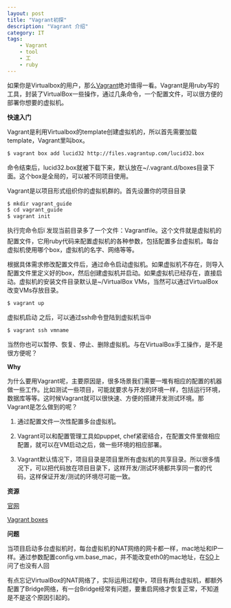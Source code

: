```yaml
---
layout: post
title: "Vagrant初探"
description: "Vagrant 介绍"
category: IT
tags: 
    - Vagrant
    - tool
    - 工
    - ruby
---
```


如果你是Virtualbox的用户，那么[Vagrant](http://www.vagrantup.com/ "Vagrant")绝对值得一看。Vagrant是用ruby写的工具，封装了VirtualBox一些操作，通过几条命令，一个配置文件，可以很方便的部署你想要的虚拟机。

**快速入门**

Vagrant是利用Virtualbox的template创建虚拟机的，所以首先需要加载template，Vagrant里叫box。

```bash
$ vagrant box add lucid32 http://files.vagrantup.com/lucid32.box
```

命令结束后，lucid32.box就被下载下来，默认放在~/.vagrant.d/boxes目录下面。这个box是全局的，可以被不同项目使用。

Vagrant是以项目形式组织你的虚拟机群的。首先设置你的项目目录

```bash
$ mkdir vagrant_guide
$ cd vagrant_guide
$ vagrant init
```

执行完命令后ï   发现当前目录多了一个文件：Vagrantfile。这个文件就是虚拟机的配置文件，它用ruby代码来配置虚拟机的各种参数，包括配置多台虚拟机，每台虚拟机使用哪个box，虚拟机的名字、网络等等。

根据具体需求修改配置文件后，通过命令启动虚拟机。如果虚拟机不存在，则导入配置文件里定义好的box，然后创建虚拟机并启动。如果虚拟机已经存在，直接启动。虚拟机的安装文件目录默认是~/VirtualBox VMs，当然可以通过VirtualBox改变VMs存放目录。

```bash
$ vagrant up
```

虚拟机启动  之后，可以通过ssh命令登陆到虚拟机当中

```bash
$ vagrant ssh vmname
```

当然你也可以暂停、恢复、停止、删除虚拟机。与在VirtualBox手工操作，是不是很方便呢？


**Why**

为什么要用Vagrant呢，主要原因是，很多场景我们需要一堆有相应的配置的机器做一些工作。比如测试一些项目，可能就要求与开发的环境一样，包括运行环境，数据库等等。这时候Vagrant就可以很快速、方便的搭建开发测试环境。那Vagrant是怎么做到的呢？

1. 通过配置文件一次性配置多台虚拟机。

2. Vagrant可以和配置管理工具如puppet, chef紧密结合，在配置文件里做相应配置，就可以在VM启动之后，做一些环境的相应部署。

3. Vagrant默认情况下，项目目录是项目里所有虚拟机的共享目录。所以很多情况下，可以把代码放在项目目录下，这样开发/测试环境都共享同一套的代码，这样保证开发/测试的环境尽可能一致。

**资源**

[官网](http://www.vagrantup.com/ "官网")

[Vagrant boxes](http://www.vagrantbox.es/ "Vagrant boxes")

**问题**

当项目启动多台虚拟机时，每台虚拟机的NAT网络的网卡都一样，mac地址和IP一样。通过参数配置config.vm.base_mac，并不能改变eth0的mac地址，在[SO](http://stackoverflow.com/questions/14050795/vagrant-config-vm-base-mac-doesnt-work "SO")上问了也没有人回

有点忘记VirtualBox的NAT网络了，实际运用过程中，项目有两台虚拟机，都额外配置了Bridge网络，有一台Bridge经常有问题，要重启网络才恢复正常，不知道是不是这个原因引起的。
